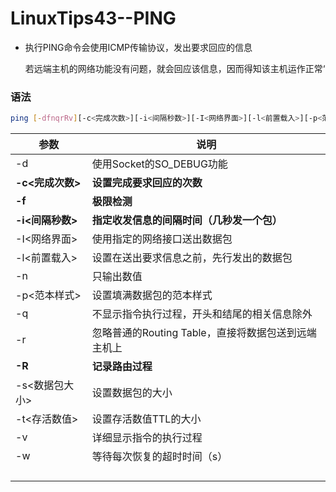 # LinuxTips43--PING

+ 执行PING命令会使用ICMP传输协议，发出要求回应的信息

  若远端主机的网络功能没有问题，就会回应该信息，因而得知该主机运作正常‘

### 语法

```bash
ping [-dfnqrRv][-c<完成次数>][-i<间隔秒数>][-I<网络界面>][-l<前置载入>][-p<范本样式>][-s<数据包大小>][-t<存活数值>][主机名称或IP地址]
```

| 参数             | 说明                                                |
| ---------------- | --------------------------------------------------- |
| -d               | 使用Socket的SO_DEBUG功能                            |
| **-c<完成次数>** | **设置完成要求回应的次数**                          |
| **-f**           | **极限检测**                                        |
| **-i<间隔秒数>** | **指定收发信息的间隔时间（几秒发一个包）**          |
| -I<网络界面>     | 使用指定的网络接口送出数据包                        |
| -l<前置载入>     | 设置在送出要求信息之前，先行发出的数据包            |
| -n               | 只输出数值                                          |
| -p<范本样式>     | 设置填满数据包的范本样式                            |
| -q               | 不显示指令执行过程，开头和结尾的相关信息除外        |
| -r               | 忽略普通的Routing Table，直接将数据包送到远端主机上 |
| **-R**           | **记录路由过程**                                    |
| -s<数据包大小>   | 设置数据包的大小                                    |
| -t<存活数值>     | 设置存活数值TTL的大小                               |
| -v               | 详细显示指令的执行过程                              |
| -w<timeout>      | 等待每次恢复的超时时间（s）                         |
|                  |                                                     |
|                  |                                                     |
|                  |                                                     |
|                  |                                                     |

